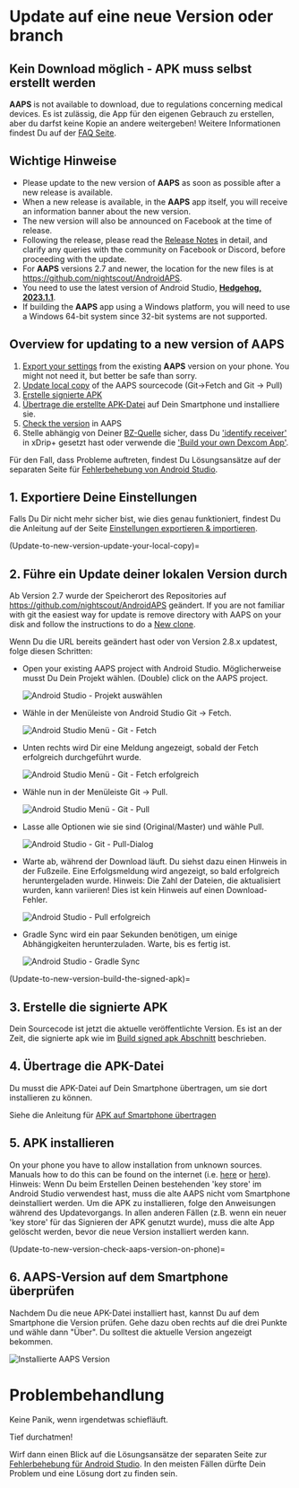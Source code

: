 # Update auf eine neue Version oder branch

## Kein Download möglich - APK muss selbst erstellt werden

**AAPS** is not available to download, due to regulations concerning medical devices. Es ist zulässig, die App für den eigenen Gebrauch zu erstellen, aber du darfst keine Kopie an andere weitergeben! Weitere Informationen findest Du auf der [FAQ Seite](../Getting-Started/FAQ.md).

## Wichtige Hinweise

* Please update to the new version of **AAPS** as soon as possible after a new release is available.
* When a new release is available, in the **AAPS** app itself, you will receive an information banner about the new version.
* The new version will also be announced on Facebook at the time of release.
* Following the release, please read the [Release Notes](../Installing-AndroidAPS/Releasenotes.md) in detail, and clarify any queries with the community on Facebook or Discord, before proceeding with the update.
* For **AAPS** versions 2.7 and newer, the location for the new files is at <https://github.com/nightscout/AndroidAPS>.
* You need to use the latest version of Android Studio, **[Hedgehog, 2023.1.1](https://developer.android.com/studio/)**. 
* If building the **AAPS** app using a Windows platform, you will need to use a Windows 64-bit system since 32-bit systems are not supported.

## Overview for updating to a new version of AAPS

1. [Export your settings](../Usage/ExportImportSettings-export-settings) from the existing **AAPS** version on your phone. You might not need it, but better be safe than sorry.
2. [Update local copy](Update-to-new-version-update-your-local-copy) of the AAPS sourcecode (Git->Fetch and Git -> Pull)
3. [Erstelle signierte APK](Update-to-new-version-build-the-signed-apk)
4. [Übertrage die erstellte APK-Datei](Building-APK-transfer-apk-to-smartphone) auf Dein Smartphone und installiere sie.
5. [Check the version](Update-to-new-version-check-aaps-version-on-phone) in AAPS
6. Stelle abhängig von Deiner [BZ-Quelle](../Configuration/BG-Source.md) sicher, dass Du ['identify receiver'](xdrip-identify-receiver) in xDrip+ gesetzt hast oder verwende die ['Build your own Dexcom App'](DexcomG6-if-using-g6-with-build-your-own-dexcom-app).

Für den Fall, dass Probleme auftreten, findest Du Lösungsansätze auf der separaten Seite für [Fehlerbehebung von Android Studio](../Installing-AndroidAPS/troubleshooting_androidstudio).

## 1. Exportiere Deine Einstellungen

Falls Du Dir nicht mehr sicher bist, wie dies genau funktioniert, findest Du die Anleitung auf der Seite [Einstellungen exportieren & importieren](ExportImportSettings-export-settings).

(Update-to-new-version-update-your-local-copy)=

## 2. Führe ein Update deiner lokalen Version durch

Ab Version 2.7 wurde der Speicherort des Repositories auf <https://github.com/nightscout/AndroidAPS> geändert. If you are not familiar with git the easiest way for update is remove directory with AAPS on your disk and follow the instructions to do a [New clone](../Installing-AndroidAPS/Building-APK.md).

Wenn Du die URL bereits geändert hast oder von Version 2.8.x updatest, folge diesen Schritten:

* Open your existing AAPS project with Android Studio. Möglicherweise musst Du Dein Projekt wählen. (Double) click on the AAPS project.
    
    ![Android Studio - Projekt auswählen](../images/update/01_ProjectSelection.png)

* Wähle in der Menüleiste von Android Studio Git -> Fetch.
    
    ![Android Studio Menü - Git - Fetch](../images/update/02_GitFetch.png)

* Unten rechts wird Dir eine Meldung angezeigt, sobald der Fetch erfolgreich durchgeführt wurde.
    
    ![Android Studio Menü - Git - Fetch erfolgreich](../images/update/03_GitFetchSuccessful.png)

* Wähle nun in der Menüleiste Git -> Pull.
    
    ![Android Studio Menü - Git - Pull](../images/update/04_GitPull.png)

* Lasse alle Optionen wie sie sind (Original/Master) und wähle Pull.
    
    ![Android Studio - Git - Pull-Dialog](../images/update/05_GitPullOptions.png)

* Warte ab, während der Download läuft. Du siehst dazu einen Hinweis in der Fußzeile. Eine Erfolgsmeldung wird angezeigt, so bald erfolgreich heruntergeladen wurde. Hinweis: Die Zahl der Dateien, die aktualisiert wurden, kann variieren! Dies ist kein Hinweis auf einen Download-Fehler.
    
    ![Android Studio - Pull erfolgreich](../images/update/06_GitPullSuccess.png)

* Gradle Sync wird ein paar Sekunden benötigen, um einige Abhängigkeiten herunterzuladen. Warte, bis es fertig ist.
    
    ![Android Studio - Gradle Sync](../images/studioSetup/40_BackgroundTasks.png)

(Update-to-new-version-build-the-signed-apk)=

## 3. Erstelle die signierte APK

Dein Sourcecode ist jetzt die aktuelle veröffentlichte Version. Es ist an der Zeit, die signierte apk wie im [Build signed apk Abschnitt](Building-APK-generate-signed-apk) beschrieben.

## 4. Übertrage die APK-Datei

Du musst die APK-Datei auf Dein Smartphone übertragen, um sie dort installieren zu können.

Siehe die Anleitung für [APK auf Smartphone übertragen](Building-APK-transfer-apk-to-smartphone)

## 5. APK installieren

On your phone you have to allow installation from unknown sources. Manuals how to do this can be found on the internet (i.e. [here](https://www.expressvpn.com/de/support/vpn-setup/enable-apk-installs-android/) or [here](https://www.androidcentral.com/unknown-sources)). Hinweis: Wenn Du beim Erstellen Deinen bestehenden 'key store' im Android Studio verwendest hast, muss die alte AAPS nicht vom Smartphone deinstalliert werden. Um die APK zu installieren, folge den Anweisungen während des Updatevorgangs. In allen anderen Fällen (z.B. wenn ein neuer 'key store' für das Signieren der APK genutzt wurde), muss die alte App gelöscht werden, bevor die neue Version installiert werden kann.

(Update-to-new-version-check-aaps-version-on-phone)=

## 6. AAPS-Version auf dem Smartphone überprüfen

Nachdem Du die neue APK-Datei installiert hast, kannst Du auf dem Smartphone die Version prüfen. Gehe dazu oben rechts auf die drei Punkte und wähle dann "Über". Du solltest die aktuelle Version angezeigt bekommen.

![Installierte AAPS Version](../images/Update_VersionCheck282.png)

# Problembehandlung

Keine Panik, wenn irgendetwas schiefläuft.

Tief durchatmen!

Wirf dann einen Blick auf die Lösungsansätze der separaten Seite zur [Fehlerbehebung für Android Studio](../Installing-AndroidAPS/troubleshooting_androidstudio). In den meisten Fällen dürfte Dein Problem und eine Lösung dort zu finden sein.